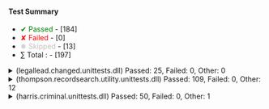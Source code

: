 #### Test Summary  
 
 * <span style='color: green'>&#x2714; Passed</span> - [184]
 * <span style='color: red'>&#x2718; Failed</span> - [0]
 * <span style='color: silver'>&#x2745; Skipped</span> - [13]
 * &#x2211; Total :  - [197]
<details>  
<summary>(legallead.changed.unittests.dll) Passed: 25, Failed: 0, Other: 0</summary>  
  
###### Test Results - (legallead.changed.unittests.dll) 
  
<small>  
  
| Result | Class Name | Test Name | Duration (seconds) |  
| :-- | :-- | :-- | --: |  
| <span style="color: green">&#x2714; Passed</span> | CommandBuildCorrectionsTest | CanExecuteNeedsSourceFile | 0.005 |  
| <span style="color: red">&#x2718; Failed</span> | CommandBuildCorrectionsTest | CanExecuteWithSource | 0.102 |  
| <span style="color: green">&#x2714; Passed</span> | CommandBuildCorrectionsTest | CanInit | 0.011 |  
| <span style="color: green">&#x2714; Passed</span> | CommandBuildCorrectionsTest | CanLoadSource | 0.571 |  
| <span style="color: green">&#x2714; Passed</span> | CommandMapChangeIndexesTest | CanExecuteNeedsSourceFile | 0.078 |  
| <span style="color: green">&#x2714; Passed</span> | CommandMapChangeIndexesTest | CanExecuteWithSource | 0.006 |  
| <span style="color: green">&#x2714; Passed</span> | CommandMapChangeIndexesTest | CanInit | 0.000 |  
| <span style="color: green">&#x2714; Passed</span> | CommandMapChangeIndexesTest | CanLoadSource | 0.001 |  
| <span style="color: green">&#x2714; Passed</span> | CommandTransferReadMeTest | CanExecuteTestLog | 0.002 |  
| <span style="color: green">&#x2714; Passed</span> | CommandTransferReadMeTest | CanLoadTestLog | 0.001 |  
| <span style="color: green">&#x2714; Passed</span> | CorrectionToStringTests | CorrectionWithChangeTest | 0.004 |  
| <span style="color: green">&#x2714; Passed</span> | CorrectionToStringTests | CorrectionWithNoIdTest | 0.002 |  
| <span style="color: green">&#x2714; Passed</span> | CorrectionToStringTests | CorrectionWithNoIssueTest | 0.269 |  
| <span style="color: green">&#x2714; Passed</span> | ResourceTableTests | CanGetAppFolder | 0.067 |  
| <span style="color: red">&#x2718; Failed</span> | ResourceTableTests | CanGetResourceFileName | 0.019 |  
| <span style="color: green">&#x2714; Passed</span> | ResourceTableTests | CanGetResourceKeyIndexNames | 0.000 |  
| <span style="color: green">&#x2714; Passed</span> | ResourceTableTests | CanGetResourcesByType | 0.007 |  
| <span style="color: silver">&#x2745; Unknown</span> | ResourceTableTests | CanGetResourcesByTypeAndKeyIndex | 0.002 |  
| <span style="color: green">&#x2714; Passed</span> | ResourceTableTests | CanGetResourceTextByTypeAndKeyIndex | 0.002 |  
| <span style="color: green">&#x2714; Passed</span> | ResourceTableTests | CanGetResourceTypeNames | 0.000 |  
| <span style="color: green">&#x2714; Passed</span> | StringExtensionsTests | FixedWidthExtendStringTest | 0.001 |  
| <span style="color: silver">&#x2745; Unknown</span> | StringExtensionsTests | FixedWidthVariableLengthTest | 0.000 |  
| <span style="color: green">&#x2714; Passed</span> | StringExtensionsTests | FixedWidthZeroLengthTest | 0.000 |  
| <span style="color: green">&#x2714; Passed</span> | StringExtensionsTests | SplitByLengthTest | 0.001 |  
| <span style="color: green">&#x2714; Passed</span> | StringExtensionsTests | SplitByLengthTruncateLastIfEmptyTest | 0.001 |  
  
</small>  
</details>  
<details>  
<summary>(thompson.recordsearch.utility.unittests.dll) Passed: 109, Failed: 0, Other: 12</summary>  
  
###### Test Results - (thompson.recordsearch.utility.unittests.dll) 
  
<small>  
  
| Result | Class Name | Test Name | Duration (seconds) |  
| :-- | :-- | :-- | --: |  
| <span style="color: green">&#x2714; Passed</span> | CaseDataAddressTests | CanConstruct | 0.296 |  
| <span style="color: green">&#x2714; Passed</span> | CaseDataAddressTests | CanInit | 0.021 |  
| <span style="color: green">&#x2714; Passed</span> | CaseDataAddressTests | CanSet_Attorney | 0.003 |  
| <span style="color: green">&#x2714; Passed</span> | CaseDataAddressTests | CanSet_Case | 0.026 |  
| <span style="color: green">&#x2714; Passed</span> | CaseDataAddressTests | CanSet_Party | 0.002 |  
| <span style="color: green">&#x2714; Passed</span> | CaseDataAddressTests | CanSet_Role | 0.004 |  
| <span style="color: green">&#x2714; Passed</span> | CaseRowDataTests | CanConstruct | 0.014 |  
| <span style="color: green">&#x2714; Passed</span> | CaseRowDataTests | CanInit | 0.007 |  
| <span style="color: green">&#x2714; Passed</span> | CaseRowDataTests | CanSet_Case | 0.005 |  
| <span style="color: green">&#x2714; Passed</span> | CaseRowDataTests | CanSet_CaseDataAddresses | 0.007 |  
| <span style="color: green">&#x2714; Passed</span> | CaseRowDataTests | CanSet_Court | 0.005 |  
| <span style="color: green">&#x2714; Passed</span> | CaseRowDataTests | CanSet_FileDate | 0.005 |  
| <span style="color: green">&#x2714; Passed</span> | CaseRowDataTests | CanSet_RowId | 0.022 |  
| <span style="color: green">&#x2714; Passed</span> | CaseRowDataTests | CanSet_Status | 0.007 |  
| <span style="color: green">&#x2714; Passed</span> | CaseRowDataTests | CanSet_Style | 0.007 |  
| <span style="color: green">&#x2714; Passed</span> | CaseRowDataTests | CanSet_Subtype | 0.005 |  
| <span style="color: green">&#x2714; Passed</span> | CaseRowDataTests | CanSet_TypeDesc | 0.005 |  
| <span style="color: green">&#x2714; Passed</span> | CaseStyleDbParserTests | CanParse_WithoutData_IsFalse | 0.003 |  
| <span style="color: green">&#x2714; Passed</span> | CaseStyleDbParserTests | CanParse_WithoutVs_IsFalse | 0.003 |  
| <span style="color: green">&#x2714; Passed</span> | CaseStyleDbParserTests | CanParse_WithVs | 0.009 |  
| <span style="color: green">&#x2714; Passed</span> | CaseStyleDbParserTests | Parser_CanExtract_CaseStyle | 0.004 |  
| <span style="color: green">&#x2714; Passed</span> | CaseStyleDbParserTests | Parser_CanExtract_CaseStyle_Once | 0.003 |  
| <span style="color: green">&#x2714; Passed</span> | CaseStyleDbParserTests | Parser_CanExtract_Defendant | 0.015 |  
| <span style="color: green">&#x2714; Passed</span> | CaseStyleDbParserTests | Parser_CanExtract_Defendant_Once | 0.003 |  
| <span style="color: green">&#x2714; Passed</span> | CaseStyleDbParserTests | Parser_CanExtract_Plantiff | 0.009 |  
| <span style="color: green">&#x2714; Passed</span> | CaseStyleDbParserTests | Parser_CanExtract_Plantiff_Once | 0.003 |  
| <span style="color: green">&#x2714; Passed</span> | CollinCountyNavigationTests | CanGetCaseTypes | 0.008 |  
| <span style="color: green">&#x2714; Passed</span> | CollinCountyNavigationTests | CanGetCivilAndFamilyCasesFromCollinInteractive | 0.000 |  
| <span style="color: green">&#x2714; Passed</span> | CollinCountyNavigationTests | CanGetCriminalCasesFromCollinInteractive | 0.000 |  
| <span style="color: green">&#x2714; Passed</span> | CollinCountyNavigationTests | CanGetFromCollinInteractive | 0.001 |  
| <span style="color: green">&#x2714; Passed</span> | CollinCountyNavigationTests | CanGetJusticeCasesFromCollinInteractive | 0.000 |  
| <span style="color: green">&#x2714; Passed</span> | CollinCountyNavigationTests | CanGetProbateCasesFromCollinInteractive | 0.000 |  
| <span style="color: green">&#x2714; Passed</span> | CollinCountyNavigationTests | CanGetProbateSelection | 0.002 |  
| <span style="color: green">&#x2714; Passed</span> | CryptoEngineTests | CanBlackBox | 0.003 |  
| <span style="color: silver">&#x2745; Unknown</span> | DataataProcessTest | CanExecute_Download | 0.027 |  
| <span style="color: silver">&#x2745; Unknown</span> | DataataProcessTest | CanExecute_DownloadCases | 0.001 |  
| <span style="color: green">&#x2714; Passed</span> | DataPersistenceTests | CanGet_Folder | 0.040 |  
| <span style="color: green">&#x2714; Passed</span> | DataPersistenceTests | FileExists_Expects_FileName | 0.003 |  
| <span style="color: green">&#x2714; Passed</span> | DataPersistenceTests | GetContent_FileExists | 0.097 |  
| <span style="color: green">&#x2714; Passed</span> | DataPersistenceTests | GetContent_NoFileExists_IsNull | 0.005 |  
| <span style="color: green">&#x2714; Passed</span> | DataPersistenceTests | Save_FileExists_False | 0.007 |  
| <span style="color: green">&#x2714; Passed</span> | DataPersistenceTests | Save_FileExists_True | 0.004 |  
| <span style="color: green">&#x2714; Passed</span> | DataPersistenceTests | Save_RequiresAFileName | 0.159 |  
| <span style="color: green">&#x2714; Passed</span> | DataPersistenceTests | Save_RequiresData | 0.005 |  
| <span style="color: green">&#x2714; Passed</span> | DataPersistenceTests | Save_WillNot_Overwrite | 0.006 |  
| <span style="color: green">&#x2714; Passed</span> | DataPersistenceTests | Save_WillSave_NewData | 0.218 |  
| <span style="color: green">&#x2714; Passed</span> | ExcAutomationServerTest | CanOpenExcel | 0.000 |  
| <span style="color: green">&#x2714; Passed</span> | ExcelWriterTests | CanCreateTestFile | 0.043 |  
| <span style="color: green">&#x2714; Passed</span> | ExcelWriterTests | CanWritePeopleAndTableLocal | 0.013 |  
| <span style="color: green">&#x2714; Passed</span> | ExcelWriterTests | CanWritePeopleToExcelLocal | 0.044 |  
| <span style="color: green">&#x2714; Passed</span> | ExcelWriterTests | CanWriteTableToExcelLocal | 1.114 |  
| <span style="color: green">&#x2714; Passed</span> | HarrisCaseDateDtoTests | CanConstruct | 0.006 |  
| <span style="color: green">&#x2714; Passed</span> | HarrisCaseDateDtoTests | CanEnumerate_NoDay_Throws_Exception | 0.003 |  
| <span style="color: green">&#x2714; Passed</span> | HarrisCaseDateDtoTests | CanEnumerate_NoRange_Throws_Exception | 0.003 |  
| <span style="color: green">&#x2714; Passed</span> | HarrisCaseDateDtoTests | CanEnumerate_StartToEnd | 0.007 |  
| <span style="color: green">&#x2714; Passed</span> | HarrisCaseDateDtoTests | CanGet_EndDate | 0.004 |  
| <span style="color: green">&#x2714; Passed</span> | HarrisCaseDateDtoTests | CanGet_EndingDate | 0.003 |  
| <span style="color: green">&#x2714; Passed</span> | HarrisCaseDateDtoTests | CanGet_StartingDate | 0.002 |  
| <span style="color: green">&#x2714; Passed</span> | HarrisCaseDateDtoTests | CanInit | 0.004 |  
| <span style="color: green">&#x2714; Passed</span> | HarrisCaseDateDtoTests | CanSet_Interval | 0.005 |  
| <span style="color: green">&#x2714; Passed</span> | HarrisCaseDateDtoTests | CanSet_StartDate | 0.003 |  
| <span style="color: green">&#x2714; Passed</span> | HarrisCaseSearchDtoTest | CanConstruct | 0.006 |  
| <span style="color: green">&#x2714; Passed</span> | HarrisCaseSearchDtoTest | CanGenerate_UniqueIndex | 0.003 |  
| <span style="color: green">&#x2714; Passed</span> | HarrisCaseSearchDtoTest | CanInit | 0.005 |  
| <span style="color: green">&#x2714; Passed</span> | HarrisCaseSearchDtoTest | CanSet_CaseNumber | 0.002 |  
| <span style="color: green">&#x2714; Passed</span> | HarrisCaseSearchDtoTest | CanSet_Court | 0.004 |  
| <span style="color: green">&#x2714; Passed</span> | HarrisCaseSearchDtoTest | CanSet_DateFiled | 0.002 |  
| <span style="color: green">&#x2714; Passed</span> | HarrisCaseSearchDtoTest | CanSet_DateFormat | 0.002 |  
| <span style="color: green">&#x2714; Passed</span> | HarrisCriminalCaseStyleTests | CanParse_Min_Max | 1.017 |  
| <span style="color: silver">&#x2745; Unknown</span> | HarrisCriminalCaseStyleTests | CaseStyle_Can_StartAsync | 0.809 |  
| <span style="color: silver">&#x2745; Unknown</span> | HarrisCriminalCaseStyleTests | CaseStyle_CanGet_Bulk | 0.796 |  
| <span style="color: silver">&#x2745; Unknown</span> | HarrisCriminalCaseStyleTests | CaseStyle_CanGet_RealTime | 0.766 |  
| <span style="color: silver">&#x2745; Unknown</span> | HarrisCriminalCaseStyleTests | CaseStyle_CanGetSingleRecord | 0.985 |  
| <span style="color: green">&#x2714; Passed</span> | HarrisCriminalCaseStyleTests | Download_HasACorrectTarget | 7.842 |  
| <span style="color: silver">&#x2745; Unknown</span> | HarrisCriminalDataTests | Download_CanGet_Async | 0.009 |  
| <span style="color: silver">&#x2745; Unknown</span> | HarrisCriminalDataTests | Download_CanGetAFile | 0.001 |  
| <span style="color: silver">&#x2745; Unknown</span> | HarrisCriminalDataTests | Download_CanGetAFile_WithoutADriver | 0.001 |  
| <span style="color: green">&#x2714; Passed</span> | HarrisCriminalDataTests | Download_HasACorrectTarget | 0.000 |  
| <span style="color: silver">&#x2745; Unknown</span> | HarrisCriminalRealTimeTests | Criminal_CanIterate | 0.301 |  
| <span style="color: green">&#x2714; Passed</span> | HarrisCriminalStyleDtoTests | CanConstruct | 0.007 |  
| <span style="color: green">&#x2714; Passed</span> | HarrisCriminalStyleDtoTests | CanInit | 0.004 |  
| <span style="color: green">&#x2714; Passed</span> | HarrisCriminalStyleDtoTests | HasFields | 0.004 |  
| <span style="color: green">&#x2714; Passed</span> | HarrisCriminalStyleDtoTests | Indexer_Get | 0.004 |  
| <span style="color: green">&#x2714; Passed</span> | HarrisCriminalStyleDtoTests | Indexer_Set | 0.006 |  
| <span style="color: green">&#x2714; Passed</span> | PersonAddressTests | CanFindASampleRecordWithoutPlantiff | 0.017 |  
| <span style="color: green">&#x2714; Passed</span> | PersonAddressTests | CanGetCourtLookUpList | 0.000 |  
| <span style="color: green">&#x2714; Passed</span> | PersonAddressTests | CanGetSampleDtoList | 0.482 |  
| <span style="color: green">&#x2714; Passed</span> | PersonAddressTests | CanMapPersonCriminalCaseInfo | 0.004 |  
| <span style="color: green">&#x2714; Passed</span> | PersonAddressTests | CanMapPersonNonCriminalCaseInfo | 0.007 |  
| <span style="color: green">&#x2714; Passed</span> | PersonAddressTests | CanReadFileAndGetCases | 0.002 |  
| <span style="color: green">&#x2714; Passed</span> | PersonAddressTests | CanSerializeXmlString | 0.005 |  
| <span style="color: green">&#x2714; Passed</span> | SettingsManagerTest | CanAppendOutputPeople | 0.034 |  
| <span style="color: green">&#x2714; Passed</span> | SettingsManagerTest | CanGetCollinCredential | 0.002 |  
| <span style="color: green">&#x2714; Passed</span> | SettingsManagerTest | CanGetCollinSettings | 0.004 |  
| <span style="color: green">&#x2714; Passed</span> | SettingsManagerTest | CanGetDentonSettings | 0.007 |  
| <span style="color: green">&#x2714; Passed</span> | SettingsManagerTest | CanGetExcelFormatFile | 0.001 |  
| <span style="color: green">&#x2714; Passed</span> | SettingsManagerTest | CanGetGetOutput | 0.010 |  
| <span style="color: green">&#x2714; Passed</span> | SettingsManagerTest | CanGetGetOutputData | 0.003 |  
| <span style="color: green">&#x2714; Passed</span> | SettingsManagerTest | CanGetGetOutputPeople | 0.003 |  
| <span style="color: green">&#x2714; Passed</span> | SettingsManagerTest | CanGetHarrisCivilGenericSetting | 0.001 |  
| <span style="color: green">&#x2714; Passed</span> | SettingsManagerTest | CanGetHarrisCivilSettings | 0.013 |  
| <span style="color: green">&#x2714; Passed</span> | SettingsManagerTest | CanGetNavigation | 0.000 |  
| <span style="color: green">&#x2714; Passed</span> | SettingsManagerTest | CanGetNavigationContent | 0.001 |  
| <span style="color: green">&#x2714; Passed</span> | SettingsManagerTest | CanGetNavigationLayout | 0.000 |  
| <span style="color: green">&#x2714; Passed</span> | SettingsManagerTest | CanGetNavigationWebsites | 0.009 |  
| <span style="color: green">&#x2714; Passed</span> | SettingsManagerTest | CanParseCaseInformation | 0.004 |  
| <span style="color: green">&#x2714; Passed</span> | SettingsManagerTest | CanSplitAddress | 0.001 |  
| <span style="color: green">&#x2714; Passed</span> | TarrantCountyNavigationTests | CanGetAndMapSettings | 0.002 |  
| <span style="color: green">&#x2714; Passed</span> | TarrantCountyNavigationTests | CanGetAndWriteFromJsonInteractive | 0.000 |  
| <span style="color: green">&#x2714; Passed</span> | TarrantCountyNavigationTests | CanGetDropDownCourts | 0.005 |  
| <span style="color: green">&#x2714; Passed</span> | TarrantCountyNavigationTests | CanGetElementActions | 0.264 |  
| <span style="color: green">&#x2714; Passed</span> | TarrantCountyNavigationTests | CanGetFromJsonInteractive | 0.000 |  
| <span style="color: silver">&#x2745; Unknown</span> | TarrantCountyNavigationTests | CanGetTarrtantCountInstructions | 0.002 |  
| <span style="color: green">&#x2714; Passed</span> | TarrantCountyNavigationTests | CanInitVersionProvider | 0.008 |  
| <span style="color: green">&#x2714; Passed</span> | TarrantCountyNavigationTests | CanNavigateSteps1 | 0.006 |  
| <span style="color: green">&#x2714; Passed</span> | TarrantCountyNavigationTests | CanNavigateSteps2 | 0.000 |  
| <span style="color: green">&#x2714; Passed</span> | WebInteractiveTest | CanFetchDentonCounty | 0.001 |  
| <span style="color: green">&#x2714; Passed</span> | WebInteractiveTest | CanFetchDentonCountyNormal | 0.000 |  
| <span style="color: green">&#x2714; Passed</span> | WebInteractiveTest | CanInitialize | 0.003 |  
| <span style="color: silver">&#x2745; Unknown</span> | WebInteractiveTest | ValidateChromePathTest | 0.001 |  
| <span style="color: green">&#x2714; Passed</span> | WebInteractiveTest | ValidatePathAsync | 0.004 |  
  
</small>  
</details>  
<details>  
<summary>(harris.criminal.unittests.dll) Passed: 50, Failed: 0, Other: 1</summary>  
  
###### Test Results - (harris.criminal.unittests.dll) 
  
<small>  
  
| Result | Class Name | Test Name | Duration (seconds) |  
| :-- | :-- | :-- | --: |  
| <span style="color: green">&#x2714; Passed</span> | CaseStyleDbTests | CanConstruct | 0.006 |  
| <span style="color: green">&#x2714; Passed</span> | CaseStyleDbTests | CanInit | 0.007 |  
| <span style="color: green">&#x2714; Passed</span> | CaseStyleDbTests | HasFields | 0.004 |  
| <span style="color: green">&#x2714; Passed</span> | CaseStyleDbTests | Indexer_Get | 0.004 |  
| <span style="color: green">&#x2714; Passed</span> | CaseStyleDbTests | Indexer_Get_Negative | 0.004 |  
| <span style="color: green">&#x2714; Passed</span> | CaseStyleDbTests | Indexer_Get_With_FieldNames | 0.004 |  
| <span style="color: green">&#x2714; Passed</span> | CaseStyleDbTests | Indexer_Set | 0.006 |  
| <span style="color: green">&#x2714; Passed</span> | CaseStyleDbTests | Indexer_Set_With_FieldNames | 0.004 |  
| <span style="color: green">&#x2714; Passed</span> | DateTimeExtensionTests | CanDerive_NextMonday | 0.018 |  
| <span style="color: green">&#x2714; Passed</span> | DateTimeExtensionTests | CanParse_EmptyFormat | 0.002 |  
| <span style="color: green">&#x2714; Passed</span> | DateTimeExtensionTests | CanParse_EmptyString | 0.003 |  
| <span style="color: green">&#x2714; Passed</span> | DateTimeExtensionTests | CanParseString_EmptyFormat | 0.003 |  
| <span style="color: green">&#x2714; Passed</span> | DateTimeExtensionTests | CanParseString_EmptyInput | 0.002 |  
| <span style="color: green">&#x2714; Passed</span> | DateTimeExtensionTests | CanParseString_ValidDate | 0.003 |  
| <span style="color: green">&#x2714; Passed</span> | DateTimeExtensionTests | CanParseToDate | 0.189 |  
| <span style="color: green">&#x2714; Passed</span> | HarrisCountyListDtoTests | CanInit | 0.033 |  
| <span style="color: green">&#x2714; Passed</span> | HarrisCountyListDtoTests | Downloads_FileData_HasReasonable_MaxDate | 0.007 |  
| <span style="color: green">&#x2714; Passed</span> | HarrisCountyListDtoTests | Downloads_FileData_HasReasonable_MinDate | 0.025 |  
| <span style="color: green">&#x2714; Passed</span> | HarrisCountyListDtoTests | Downloads_HasFileData | 0.008 |  
| <span style="color: green">&#x2714; Passed</span> | HarrisCountyListDtoTests | Downloads_HasFileNames | 0.006 |  
| <span style="color: green">&#x2714; Passed</span> | HarrisCriminalBoLookupTests | CanMap_Status_A | 0.024 |  
| <span style="color: green">&#x2714; Passed</span> | HarrisCriminalBoLookupTests | CanMap_Status_B | 0.002 |  
| <span style="color: green">&#x2714; Passed</span> | HarrisCriminalBoLookupTests | CanMap_Status_C | 0.000 |  
| <span style="color: green">&#x2714; Passed</span> | HarrisCriminalBoLookupTests | CanMap_Status_D | 0.000 |  
| <span style="color: green">&#x2714; Passed</span> | HarrisCriminalBoLookupTests | CanMap_Status_E | 0.000 |  
| <span style="color: green">&#x2714; Passed</span> | HarrisCriminalBoLookupTests | CanMap_Status_EmptyValue | 0.000 |  
| <span style="color: green">&#x2714; Passed</span> | HarrisCriminalBoLookupTests | CanMap_Status_F | 0.000 |  
| <span style="color: green">&#x2714; Passed</span> | HarrisCriminalBoLookupTests | CanMap_Status_G | 0.000 |  
| <span style="color: green">&#x2714; Passed</span> | HarrisCriminalBoLookupTests | CanMap_Status_NullValue | 0.000 |  
| <span style="color: green">&#x2714; Passed</span> | HarrisCriminalBoLookupTests | CanMap_Status_Random | 0.000 |  
| <span style="color: green">&#x2714; Passed</span> | HarrisCriminalBoLookupTests | CanMap_Status_Random_ReadMultiple | 0.000 |  
| <span style="color: green">&#x2714; Passed</span> | HarrisCriminalBoTests | DateFiled_Check | 0.019 |  
| <span style="color: green">&#x2714; Passed</span> | HarrisCriminalBoTests | Indexer_Get | 0.009 |  
| <span style="color: green">&#x2714; Passed</span> | HarrisCriminalBoTests | Indexer_Set | 0.005 |  
| <span style="color: green">&#x2714; Passed</span> | HarrisCriminalDtoTests | CanInit | 0.015 |  
| <span style="color: green">&#x2714; Passed</span> | HarrisCriminalDtoTests | HasAliasFields | 0.003 |  
| <span style="color: green">&#x2714; Passed</span> | HarrisCriminalDtoTests | HasFields | 0.003 |  
| <span style="color: green">&#x2714; Passed</span> | HarrisCriminalDtoTests | Indexer_Get | 0.005 |  
| <span style="color: green">&#x2714; Passed</span> | HarrisCriminalDtoTests | Indexer_Set | 0.005 |  
| <span style="color: silver">&#x2745; Unknown</span> | HarrisCriminalUpdateTests | Update_Will_Download_Filings | 0.275 |  
| <span style="color: green">&#x2714; Passed</span> | ReferenceDatumTests | CanInit | 0.005 |  
| <span style="color: green">&#x2714; Passed</span> | ReferenceDatumTests | CanRead_Code | 0.005 |  
| <span style="color: green">&#x2714; Passed</span> | ReferenceDatumTests | CanRead_Literal | 0.003 |  
| <span style="color: green">&#x2714; Passed</span> | ReferenceDatumTests | CanWrite_Code | 0.003 |  
| <span style="color: green">&#x2714; Passed</span> | ReferenceDatumTests | CanWrite_Literal | 0.002 |  
| <span style="color: green">&#x2714; Passed</span> | ReferenceTableTests | CanConstruct | 0.010 |  
| <span style="color: green">&#x2714; Passed</span> | ReferenceTableTests | CanInit | 0.036 |  
| <span style="color: green">&#x2714; Passed</span> | ReferenceTableTests | References_HasDataLists | 0.005 |  
| <span style="color: green">&#x2714; Passed</span> | ReferenceTableTests | References_HasFileNames | 0.009 |  
| <span style="color: green">&#x2714; Passed</span> | StartupTests | CanGet_DownloadFolder | 0.004 |  
| <span style="color: green">&#x2714; Passed</span> | StartupTests | CanRead_Async | 7.096 |  
  
</small>  
</details>  
